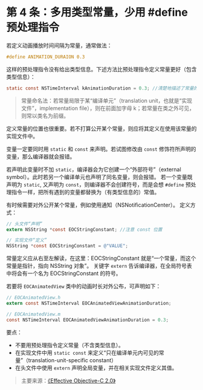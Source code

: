 # 第 4 条：多用类型常量，少用 #define 预处理指令

若定义动画播放时间间隔为常量，通常做法：

``` Objective-C
#define ANIMATION_DURAION 0.3
```

这样的预处理指令没有给出类型信息。下述方法比预处理指令定义常量更好（包含类型信息）：

``` Objective-C
static const NSTimeInterval kAnimationDuration = 0.3; //清楚地描述了常量的含义
```

>常量命名法：若常量局限于某“编译单元”（translation unit，也就是“实现文件”，implementation file），则在前面加字母 k；若常量在类之外可见，则常以类名为前缀。

定义常量的位置也很重要。若不打算公开某个常量，则应将其定义在使用该常量的实现文件中。

变量一定要同时用 `static` 和 `const` 来声明。若试图修改由 `const` 修饰符所声明的变量，那么编译器就会报错。

若声明此变量时不加 `static`，编译器会为它创建一个“外部符号”（external symbol）。此时若另一个编译单元也声明了同名变量，则会报错。
若一个变量既声明为 `static`, 又声明为 `const`，则编译器不会创建符号，而是会想 `#define` 预处理指令一样，把所有遇到的变量都替换为（有类型信息的）常值。

有时候需要对外公开某个常量，例如使用通知（NSNotificationCenter）。
定义方式：

``` Objective-C
// 头文件“声明”
extern NSString *const EOCStringConstant; //注意 const 位置

// 实现文件“定义”
NSString *const EOCStringConstant = @"VALUE";
```
常量定义应从右至左解读，在这里：EOCStringConstant 就是“一个常量，而这个常量是指针，指向 NSString 对象”。
关键字 `extern` 告诉编译器，在全局符号表中将会有一个名为 EOCStringConstant 的符号。

若要将 `EOCAnimatedView` 类中的动画时长对外公布，可声明如下：

``` Objective-C
// EOCAnimatedView.h
extern const NSTimeInterval EOCAnimatedViewAnimationDuration;

// EOCAnimatedView.m
const NSTimeInterval EOCAnimatedViewAnimationDuration = 0.3;
```

要点：
- 不要用预处理指令定义常量（不含类型信息）。
- 在实现文件中用 `static const` 来定义“只在编译单元内可见的常量”（translation-unit-specific constant）
- 在头文件中使用 `extern` 声明全局变量，并在相关实现文件定义其值。


>主要来源：[《Effective Objective-C 2.0》](http://book.douban.com/subject/25829244/)